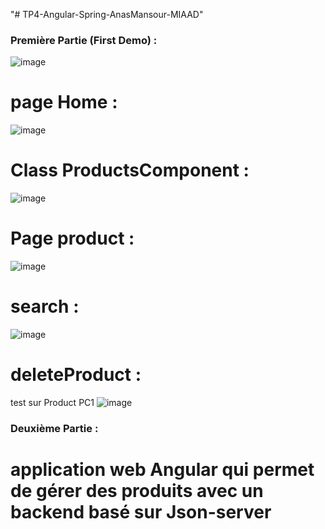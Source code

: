 "# TP4-Angular-Spring-AnasMansour-MIAAD" 
### Première Partie (First Demo) :
![image](https://github.com/MansourAnas1/TP4-Angular-Spring-AnasMansour-MIAAD/assets/167020036/9ef1f3fd-8e92-4f87-a8e5-0f519f9a04e8)

# page Home : 
![image](https://github.com/MansourAnas1/TP4-Angular-Spring-AnasMansour-MIAAD/assets/167020036/517bfe60-23e6-47fc-9f45-331f956c3a54)

# Class ProductsComponent :

![image](https://github.com/MansourAnas1/TP4-Angular-Spring-AnasMansour-MIAAD/assets/167020036/929391ea-52c0-4cb3-9181-7fa77ee8805e)

# Page product : 
![image](https://github.com/MansourAnas1/TP4-Angular-Spring-AnasMansour-MIAAD/assets/167020036/04fb626a-b6af-496c-95dd-398657c0633b)

# search :
![image](https://github.com/MansourAnas1/TP4-Angular-Spring-AnasMansour-MIAAD/assets/167020036/df3228be-8ad7-4065-ab14-8fd1528dad09)

# deleteProduct :
test sur Product PC1 
![image](https://github.com/MansourAnas1/TP4-Angular-Spring-AnasMansour-MIAAD/assets/167020036/d0b46de7-5bbb-42e6-b19f-68c5fca878ea)

### Deuxième Partie :
# application web Angular qui permet de gérer des produits avec un backend basé sur Json-server

